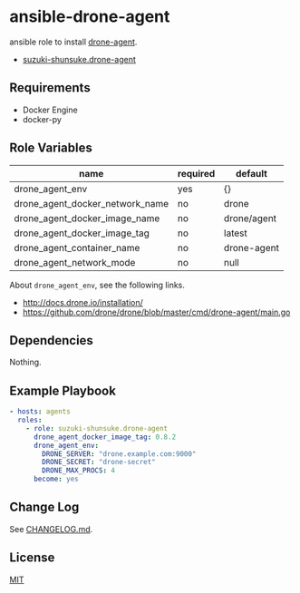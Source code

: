 # ansible-drone-agent

ansible role to install [drone-agent](http://docs.drone.io/installation/).

* [suzuki-shunsuke.drone-agent](https://galaxy.ansible.com/suzuki-shunsuke/drone-agent/)

## Requirements

* Docker Engine
* docker-py

## Role Variables

name | required | default
--- | --- | ---
drone_agent_env | yes | {}
drone_agent_docker_network_name | no | drone
drone_agent_docker_image_name | no | drone/agent
drone_agent_docker_image_tag | no | latest
drone_agent_container_name | no | drone-agent
drone_agent_network_mode | no | null

About `drone_agent_env`, see the following links.

* http://docs.drone.io/installation/
* https://github.com/drone/drone/blob/master/cmd/drone-agent/main.go

## Dependencies

Nothing.

## Example Playbook

```yaml
- hosts: agents
  roles:
    - role: suzuki-shunsuke.drone-agent
      drone_agent_docker_image_tag: 0.8.2
      drone_agent_env:
        DRONE_SERVER: "drone.example.com:9000"
        DRONE_SECRET: "drone-secret"
        DRONE_MAX_PROCS: 4
      become: yes
```

## Change Log

See [CHANGELOG.md](CHANGELOG.md).

## License

[MIT](LICENSE)
